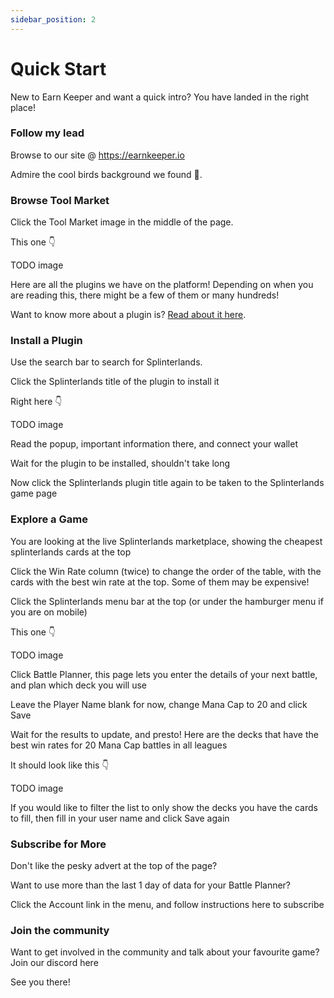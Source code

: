 ```yaml
---
sidebar_position: 2
---
```


# Quick Start

New to Earn Keeper and want a quick intro? You have landed in the right place!

### Follow my lead

Browse to our site @ <https://earnkeeper.io>


Admire the cool birds background we found  🦤.

### Browse Tool Market

Click the Tool Market image in the middle of the page. 

This one 👇

TODO image

Here are all the plugins we have on the platform! Depending on when you are reading this, there might be a few of them or many hundreds!

Want to know more about a plugin is? [Read about it here](./plugins.md).

### Install a Plugin

Use the search bar to search for Splinterlands.


Click the Splinterlands title of the plugin to install it

Right here 👇

TODO image



Read the popup, important information there, and connect your wallet


Wait for the plugin to be installed, shouldn't take long

Now click the Splinterlands plugin title again to be taken to the Splinterlands game page

### Explore a Game

You are looking at the live Splinterlands marketplace, showing the cheapest splinterlands cards at the top


Click the Win Rate column (twice) to change the order of the table, with the cards with the best win rate at the top. Some of them may be expensive!

Click the Splinterlands menu bar at the top (or under the hamburger menu if you are on mobile)

This one 👇

TODO image


Click Battle Planner, this page lets you enter the details of your next battle, and plan which deck you will use

Leave the Player Name blank for now, change Mana Cap to 20 and click Save


Wait for the results to update, and presto! Here are the decks that have the best win rates for 20 Mana Cap battles in all leagues

It should look like this 👇


TODO image


If you would like to filter the list to only show the decks you have the cards to fill, then fill in your user name and click Save again

### Subscribe for More

Don't like the pesky advert at the top of the page? 

Want to use more than the last 1 day of data for your Battle Planner? 

Click the Account link in the menu, and follow instructions here to subscribe

### Join the community

Want to get involved in the community and talk about your favourite game? Join our discord here

See you there!

